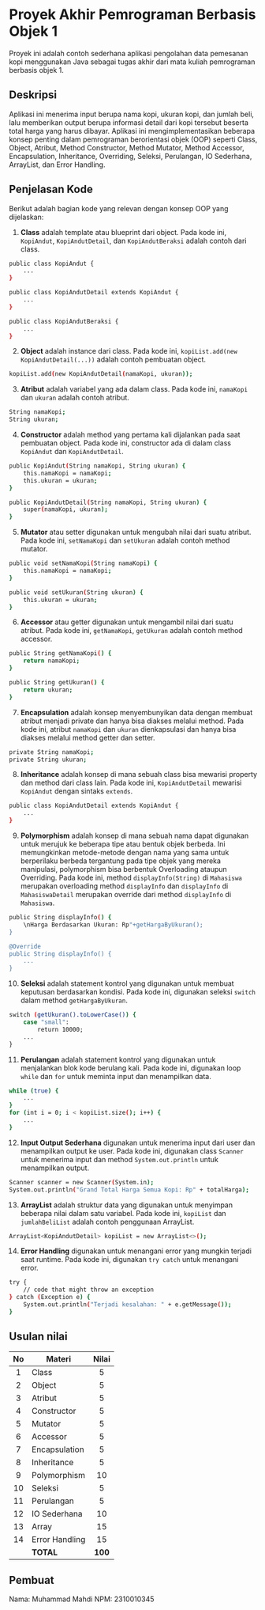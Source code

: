 # Proyek Akhir Pemrograman Berbasis Objek 1

Proyek ini adalah contoh sederhana aplikasi pengolahan data pemesanan kopi menggunakan Java sebagai tugas akhir dari mata kuliah pemrograman berbasis objek 1.

## Deskripsi

Aplikasi ini menerima input berupa nama kopi, ukuran kopi, dan jumlah beli, lalu memberikan output berupa informasi detail dari kopi tersebut beserta total harga yang harus dibayar.
Aplikasi ini mengimplementasikan beberapa konsep penting dalam pemrograman berorientasi objek (OOP) seperti Class, Object, Atribut, Method Constructor, Method Mutator, Method Accessor, Encapsulation, Inheritance, Overriding, Seleksi, Perulangan, IO Sederhana, ArrayList, dan Error Handling.

## Penjelasan Kode

Berikut adalah bagian kode yang relevan dengan konsep OOP yang dijelaskan:

1. **Class** adalah template atau blueprint dari object. Pada kode ini, `KopiAndut`, `KopiAndutDetail`, dan `KopiAndutBeraksi` adalah contoh dari class.

```bash
public class KopiAndut {
    ...
}

public class KopiAndutDetail extends KopiAndut {
    ...
}

public class KopiAndutBeraksi {
    ...
}
```

2. **Object** adalah instance dari class. Pada kode ini, `kopiList.add(new KopiAndutDetail(...))` adalah contoh pembuatan object.

```bash
kopiList.add(new KopiAndutDetail(namaKopi, ukuran));
```

3. **Atribut** adalah variabel yang ada dalam class. Pada kode ini, `namaKopi` dan `ukuran` adalah contoh atribut.

```bash
String namaKopi;
String ukuran;
```

4. **Constructor** adalah method yang pertama kali dijalankan pada saat pembuatan object. Pada kode ini, constructor ada di dalam class `KopiAndut` dan `KopiAndutDetail`.

```bash
public KopiAndut(String namaKopi, String ukuran) {
    this.namaKopi = namaKopi;
    this.ukuran = ukuran;
}

public KopiAndutDetail(String namaKopi, String ukuran) {
    super(namaKopi, ukuran);
}
```

5. **Mutator** atau setter digunakan untuk mengubah nilai dari suatu atribut. Pada kode ini, `setNamaKopi` dan `setUkuran` adalah contoh method mutator.

```bash
public void setNamaKopi(String namaKopi) {
    this.namaKopi = namaKopi;
}

public void setUkuran(String ukuran) {
    this.ukuran = ukuran;
}
```

6. **Accessor** atau getter digunakan untuk mengambil nilai dari suatu atribut. Pada kode ini, `getNamaKopi`, `getUkuran` adalah contoh method accessor.

```bash
public String getNamaKopi() {
    return namaKopi;
}

public String getUkuran() {
    return ukuran;
}
```

7. **Encapsulation** adalah konsep menyembunyikan data dengan membuat atribut menjadi private dan hanya bisa diakses melalui method. Pada kode ini, atribut `namaKopi` dan `ukuran` dienkapsulasi dan hanya bisa diakses melalui method getter dan setter.

```bash
private String namaKopi;
private String ukuran;
```

8. **Inheritance** adalah konsep di mana sebuah class bisa mewarisi property dan method dari class lain. Pada kode ini, `KopiAndutDetail` mewarisi `KopiAndut` dengan sintaks `extends`.

```bash
public class KopiAndutDetail extends KopiAndut {
    ...
}
```

9. **Polymorphism** adalah konsep di mana sebuah nama dapat digunakan untuk merujuk ke beberapa tipe atau bentuk objek berbeda. Ini memungkinkan metode-metode dengan nama yang sama untuk berperilaku berbeda tergantung pada tipe objek yang mereka manipulasi, polymorphism bisa berbentuk Overloading ataupun Overriding. Pada kode ini, method `displayInfo(String)` di `Mahasiswa` merupakan overloading method `displayInfo` dan `displayInfo` di `MahasiswaDetail` merupakan override dari method `displayInfo` di `Mahasiswa`.

```bash
public String displayInfo() {
    \nHarga Berdasarkan Ukuran: Rp"+getHargaByUkuran();
}

@Override
public String displayInfo() {
    ...
}
```

10. **Seleksi** adalah statement kontrol yang digunakan untuk membuat keputusan berdasarkan kondisi. Pada kode ini, digunakan seleksi `switch` dalam method `getHargaByUkuran`.

```bash
switch (getUkuran().toLowerCase()) {
    case "small":
        return 10000;
    ...
}
```

11. **Perulangan** adalah statement kontrol yang digunakan untuk menjalankan blok kode berulang kali. Pada kode ini, digunakan loop `while` dan `for` untuk meminta input dan menampilkan data.

```bash
while (true) {
    ...
}
for (int i = 0; i < kopiList.size(); i++) {
    ...
}
```

12. **Input Output Sederhana** digunakan untuk menerima input dari user dan menampilkan output ke user. Pada kode ini, digunakan class `Scanner` untuk menerima input dan method `System.out.println` untuk menampilkan output.

```bash
Scanner scanner = new Scanner(System.in);
System.out.println("Grand Total Harga Semua Kopi: Rp" + totalHarga);
```

13. **ArrayList** adalah struktur data yang digunakan untuk menyimpan beberapa nilai dalam satu variabel. Pada kode ini, `kopiList` dan `jumlahBeliList` adalah contoh penggunaan ArrayList.

```bash
ArrayList<KopiAndutDetail> kopiList = new ArrayList<>();
```

14. **Error Handling** digunakan untuk menangani error yang mungkin terjadi saat runtime. Pada kode ini, digunakan `try catch` untuk menangani error.

```bash
try {
    // code that might throw an exception
} catch (Exception e) {
    System.out.println("Terjadi kesalahan: " + e.getMessage());
}
```

## Usulan nilai

| No  | Materi         |  Nilai  |
| :-: | -------------- | :-----: |
|  1  | Class          |    5    |
|  2  | Object         |    5    |
|  3  | Atribut        |    5    |
|  4  | Constructor    |    5    |
|  5  | Mutator        |    5    |
|  6  | Accessor       |    5    |
|  7  | Encapsulation  |    5    |
|  8  | Inheritance    |    5    |
|  9  | Polymorphism   |   10    |
| 10  | Seleksi        |    5    |
| 11  | Perulangan     |    5    |
| 12  | IO Sederhana   |   10    |
| 13  | Array          |   15    |
| 14  | Error Handling |   15    |
|     | **TOTAL**      | **100** |

## Pembuat

Nama: Muhammad Mahdi
NPM: 2310010345
